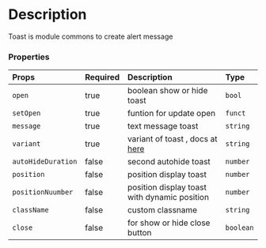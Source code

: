 # Description

Toast is module commons to create alert message

### Properties

| Props              | Required | Description                                                                  | Type     |
| :----------------- | :------- | :--------------------------------------------------------------------------- | :------- |
| `open`             | true     | boolean show or hide toast                                                   | `bool`   |
| `setOpen`          | true     | funtion for update open                                                      | `funct`  |
| `message`          | true     | text message toast                                                           | `string` |
| `variant`          | true     | variant of toast , docs at [here](https://material-ui.com/components/alert/) | `string` |
| `autoHideDuration` | false    | second autohide toast                                                        | `number` |
| `position`         | false    | position display toast                                                       | `number` |
| `positionNuumber`  | false    | position display toast with dynamic position                                 | `number` |
| `className`        | false    | custom classname                                                             | `string` |
| `close`            | false    | for show or hide close button                                                | `boolean` |
